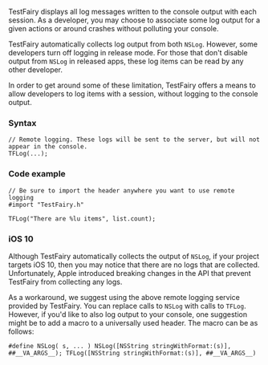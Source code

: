 TestFairy displays all log messages written to the console output with each session. As a developer, you may choose to associate some log output for a given actions or around crashes without polluting your console. 

TestFairy automatically collects log output from both `NSLog`. However, some developers turn off logging in release mode. For those that don't disable output from `NSLog` in released apps, these log items can be read by any other developer. 

In order to get around some of these limitation, TestFairy offers a means to allow developers to log items with a session, without logging to the console output.

### Syntax

```
// Remote logging. These logs will be sent to the server, but will not appear in the console.
TFLog(...);
```

### Code example

```
// Be sure to import the header anywhere you want to use remote logging
#import "TestFairy.h"

TFLog("There are %lu items", list.count);
```

### iOS 10

Although TestFairy automatically collects the output of `NSLog`, if your project targets iOS 10, then you may notice that there are no logs that are collected. Unfortunately, Apple introduced breaking changes in the API that prevent TestFairy from collecting any logs. 

As a workaround, we suggest using the above remote logging service provided by TestFairy. You can replace calls to `NSLog` with calls to `TFLog`. However, if you'd like to also log output to your console, one suggestion might be to add a macro to a universally used header. The macro can be as follows:

```
#define NSLog( s, ... ) NSLog([NSString stringWithFormat:(s)], ##__VA_ARGS__); TFLog([NSString stringWithFormat:(s)], ##__VA_ARGS__)
```